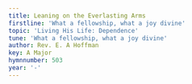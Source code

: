 ```yaml
---
title: Leaning on the Everlasting Arms
firstline: 'What a fellowship, what a joy divine'
topic: 'Living His Life: Dependence'
tune: 'What a fellowship, what a joy divine'
author: Rev. E. A Hoffman
key: A Major
hymnnumber: 503
year: '-'
---
```

